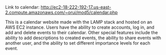 Link to calendar: http://ec2-18-222-192-17.us-east-2.compute.amazonaws.com/~orui/mod5/calendar.php


This is a calendar website made with the LAMP stack and hosted on an AWS EC2 instance. Users have the ability to create accounts, log in, and add and delete events to their calendar. Other special features include the ability to add descriptions to created events, the ability to share events with another user, and the ability to set different importance levels for each event.
